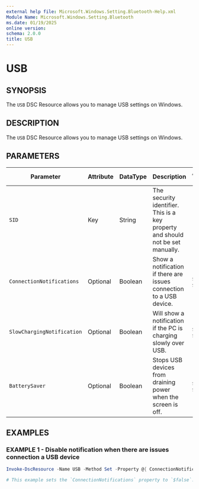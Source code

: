 ```yaml
---
external help file: Microsoft.Windows.Setting.Bluetooth-Help.xml
Module Name: Microsoft.Windows.Setting.Bluetooth
ms.date: 01/19/2025
online version:
schema: 2.0.0
title: USB
---
```


# USB

## SYNOPSIS

The `USB` DSC Resource allows you to manage USB settings on Windows.

## DESCRIPTION

The `USB` DSC Resource allows you to manage USB settings on Windows.

## PARAMETERS

|       **Parameter**        | **Attribute** | **DataType** |                                 **Description**                                 | **Allowed Values** |
| -------------------------- | ------------- | ------------ | ------------------------------------------------------------------------------- | ------------------ |
| `SID`                      | Key           | String       | The security identifier. This is a key property and should not be set manually. |                    |
| `ConnectionNotifications`  | Optional      | Boolean      | Show a notification if there are issues connection to a USB device.             | `$true`, `$false`  |
| `SlowChargingNotification` | Optional      | Boolean      | Will show a notification if the PC is charging slowly over USB.                 | `$true`, `$false`  |
| `BatterySaver`             | Optional      | Boolean      | Stops USB devices from draining power when the screen is off.                   | `$true`, `$false`  |

## EXAMPLES

### EXAMPLE 1 - Disable notification when there are issues connection a USB device

```powershell
Invoke-DscResource -Name USB -Method Set -Property @{ ConnectionNotifications = $false }

# This example sets the `ConnectionNotifications` property to `$false`.
```
